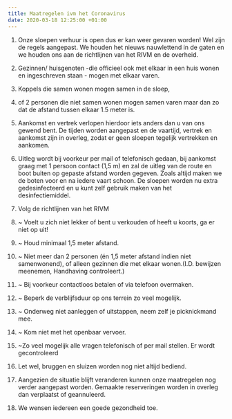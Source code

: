 ```yaml
---
title: Maatregelen ivm het Coronavirus
date: 2020-03-18 12:25:00 +01:00
---
```


 1. Onze sloepen verhuur is open dus er kan weer gevaren worden! Wel zijn de regels aangepast.
 We houden het nieuws nauwlettend in de gaten en we houden ons aan de richtlijnen van het RIVM en de overheid.

2. Gezinnen/ huisgenoten -die officieel ook met elkaar in een huis wonen en ingeschreven staan - mogen met elkaar varen.
2. Koppels die samen wonen mogen samen in de sloep, 
2. of 2  personen die niet samen wonen mogen samen varen maar dan zo dat de afstand tussen elkaar 1.5 meter is.

 3. Aankomst en vertrek verlopen hierdoor iets anders dan u van ons gewend bent.
    De tijden worden aangepast en de vaartijd, vertrek en aankomst zijn in overleg, zodat er geen sloepen tegelijk vertrekken en aankomen.

 4. Uitleg wordt bij voorkeur per mail of telefonisch gedaan, bij aankomst graag met 1 persoon contact (1,5 m) en zal de uitleg van de route en boot buiten op gepaste afstand worden gegeven. Zoals altijd maken we de boten voor en na iedere vaart schoon.  De sloepen worden nu extra gedesinfecteerd en u kunt zelf gebruik maken van het desinfectiemiddel.

 5. Volg  de richtlijnen van het RIVM


 7. ~ Voelt u zich niet lekker of bent u verkouden of heeft u koorts, ga er niet op uit!

 8. ~ Houd minimaal 1,5 meter afstand.

 9. ~  Niet meer dan 2 personen (én 1,5 meter afstand indien niet samenwonend), of alleen gezinnen die met elkaar wonen.(I.D. bewijzen meenemen, Handhaving controleert.)

10. ~ Bij voorkeur contactloos betalen of via telefoon overmaken.

11. ~ Beperk de verblijfsduur op ons terrein zo veel mogelijk.

12. ~ Onderweg niet aanleggen of uitstappen, neem zelf je picknickmand mee.

13. ~ Kom niet met het openbaar vervoer.

14. ~Zo veel mogelijk alle vragen telefonisch of per mail stellen. Er wordt gecontroleerd

15. Let wel, bruggen en sluizen worden nog niet altijd bediend. 

16. Aangezien de situatie blijft veranderen kunnen onze maatregelen nog verder aangepast worden. Gemaakte reserveringen worden in overleg dan verplaatst of geannuleerd.


1. We wensen iedereen een goede gezondheid toe.
